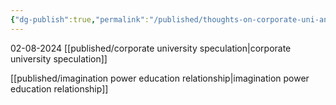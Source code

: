 ```yaml
---
{"dg-publish":true,"permalink":"/published/thoughts-on-corporate-uni-and-imagination/","noteIcon":""}
---
```


02-08-2024
[[published/corporate university speculation\|corporate university speculation]]

[[published/imagination power education relationship\|imagination power education relationship]]
